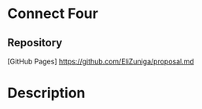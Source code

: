 # Connect Four

## Repository
[GitHub Pages] https://github.com/EliZuniga/proposal.md

# Description
